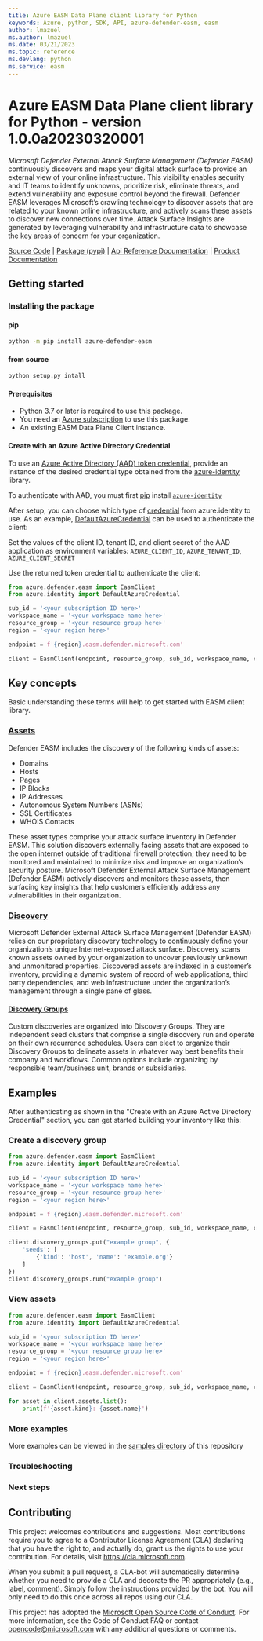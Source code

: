 ```yaml
---
title: Azure EASM Data Plane client library for Python
keywords: Azure, python, SDK, API, azure-defender-easm, easm
author: lmazuel
ms.author: lmazuel
ms.date: 03/21/2023
ms.topic: reference
ms.devlang: python
ms.service: easm
---
```


# Azure EASM Data Plane client library for Python - version 1.0.0a20230320001 

*Microsoft Defender External Attack Surface Management (Defender EASM)* continuously discovers and maps your digital attack surface to provide an external view of your online infrastructure. This visibility enables security and IT teams to identify unknowns, prioritize risk, eliminate threats, and extend vulnerability and exposure control beyond the firewall. Defender EASM leverages Microsoft’s crawling technology to discover assets that are related to your known online infrastructure, and actively scans these assets to discover new connections over time. Attack Surface Insights are generated by leveraging vulnerability and infrastructure data to showcase the key areas of concern for your organization.

[Source Code][source_code] | [Package (pypi)][pypi] | [Api Reference Documentation][api_reference] | [Product Documentation][product_documentation]

## Getting started
### Installing the package

#### pip
```bash
python -m pip install azure-defender-easm
```

#### from source
```bash
python setup.py intall
```

#### Prerequisites

- Python 3.7 or later is required to use this package.
- You need an [Azure subscription][azure_sub] to use this package.
- An existing EASM Data Plane Client instance.

#### Create with an Azure Active Directory Credential
To use an [Azure Active Directory (AAD) token credential][authenticate_with_token],
provide an instance of the desired credential type obtained from the
[azure-identity][azure_identity_credentials] library.

To authenticate with AAD, you must first [pip][pip] install [`azure-identity`][azure_identity_pip]

After setup, you can choose which type of [credential][azure_identity_credentials] from azure.identity to use.
As an example, [DefaultAzureCredential][default_azure_credential] can be used to authenticate the client:

Set the values of the client ID, tenant ID, and client secret of the AAD application as environment variables:
`AZURE_CLIENT_ID`, `AZURE_TENANT_ID`, `AZURE_CLIENT_SECRET`

Use the returned token credential to authenticate the client:

```python
from azure.defender.easm import EasmClient
from azure.identity import DefaultAzureCredential

sub_id = '<your subscription ID here>'
workspace_name = '<your workspace name here>'
resource_group = '<your resource group here>'
region = '<your region here>'

endpoint = f'{region}.easm.defender.microsoft.com'

client = EasmClient(endpoint, resource_group, sub_id, workspace_name, credential=DefaultAzureCredential())
```

## Key concepts
Basic understanding these terms will help to get started with EASM client library.

### [Assets][assets_documentation]
Defender EASM includes the discovery of the following kinds of assets:
-   Domains
-   Hosts
-   Pages
-   IP Blocks
-   IP Addresses
-   Autonomous System Numbers (ASNs)
-   SSL Certificates
-   WHOIS Contacts

These asset types comprise your attack surface inventory in Defender EASM. This solution discovers externally facing assets that are exposed to the open internet outside of traditional firewall protection; they need to be monitored and maintained to minimize risk and improve an organization’s security posture. Microsoft Defender External Attack Surface Management (Defender EASM) actively discovers and monitors these assets, then surfacing key insights that help customers efficiently address any vulnerabilities in their organization.

### [Discovery][discovery_documentation]
Microsoft Defender External Attack Surface Management (Defender EASM) relies on our proprietary discovery technology to continuously define your organization’s unique Internet-exposed attack surface. Discovery scans known assets owned by your organization to uncover previously unknown and unmonitored properties. Discovered assets are indexed in a customer’s inventory, providing a dynamic system of record of web applications, third party dependencies, and web infrastructure under the organization’s management through a single pane of glass.

#### [Discovery Groups][discovery_groups_documentation]
Custom discoveries are organized into Discovery Groups. They are independent seed clusters that comprise a single discovery run and operate on their own recurrence schedules. Users can elect to organize their Discovery Groups to delineate assets in whatever way best benefits their company and workflows. Common options include organizing by responsible team/business unit, brands or subsidiaries.

## Examples
After authenticating as shown in the "Create with an Azure Active Directory Credential" section, you can get started building your inventory like this:

### Create a discovery group
```python
from azure.defender.easm import EasmClient
from azure.identity import DefaultAzureCredential

sub_id = '<your subscription ID here>'
workspace_name = '<your workspace name here>'
resource_group = '<your resource group here>'
region = '<your region here>'

endpoint = f'{region}.easm.defender.microsoft.com'

client = EasmClient(endpoint, resource_group, sub_id, workspace_name, credential=DefaultAzureCredential())

client.discovery_groups.put("example group", {
	'seeds': [
	    {'kind': 'host', 'name': 'example.org'}
	]
})
client.discovery_groups.run("example group")
```

### View assets
```python
from azure.defender.easm import EasmClient
from azure.identity import DefaultAzureCredential

sub_id = '<your subscription ID here>'
workspace_name = '<your workspace name here>'
resource_group = '<your resource group here>'
region = '<your region here>'

endpoint = f'{region}.easm.defender.microsoft.com'

client = EasmClient(endpoint, resource_group, sub_id, workspace_name, credential=DefaultAzureCredential())

for asset in client.assets.list():
	print(f'{asset.kind}: {asset.name}')
```
### More examples
More examples can be viewed in the [samples directory][samples] of this repository

### Troubleshooting

### Next steps

## Contributing
This project welcomes contributions and suggestions. Most contributions require
you to agree to a Contributor License Agreement (CLA) declaring that you have
the right to, and actually do, grant us the rights to use your contribution.
For details, visit https://cla.microsoft.com.

When you submit a pull request, a CLA-bot will automatically determine whether
you need to provide a CLA and decorate the PR appropriately (e.g., label,
comment). Simply follow the instructions provided by the bot. You will only
need to do this once across all repos using our CLA.

This project has adopted the
[Microsoft Open Source Code of Conduct][code_of_conduct]. For more information,
see the Code of Conduct FAQ or contact opencode@microsoft.com with any
additional questions or comments.

<!-- LINKS -->
[code_of_conduct]: https://opensource.microsoft.com/codeofconduct/
[authenticate_with_token]: /azure/cognitive-services/authentication?tabs=powershell#authenticate-with-an-authentication-token
[azure_identity_credentials]: https://github.com/Azure/azure-sdk-for-python/tree/main/sdk/identity/azure-identity#credentials
[azure_identity_pip]: https://pypi.org/project/azure-identity/
[default_azure_credential]: https://github.com/Azure/azure-sdk-for-python/tree/main/sdk/identity/azure-identity#defaultazurecredential
[pip]: https://pypi.org/project/pip/
[azure_sub]: https://azure.microsoft.com/free/
[samples]: https://github.com/nathanfalke/azure-sdk-for-python/tree/main/sdk/easm/azure-defender-easm/samples
[assets_documentation]: https://learn.microsoft.com/azure/external-attack-surface-management/understanding-inventory-assets
[discovery_documentation]: https://learn.microsoft.com/azure/external-attack-surface-management/what-is-discovery
[discovery_groups_documentation]: https://learn.microsoft.com/azure/external-attack-surface-management/using-and-managing-discovery#discovery-groups
[source_code]: https://github.com/Azure/azure-sdk-for-python/tree/main/sdk/easm/azure-defender-easm/
[pypi]: https://pypi.org/project/azure-defender-easm/
[api_reference]: https://review.learn.microsoft.com/rest/api/defenderforeasm/?branch=easm
[product_documentation]:  https://learn.microsoft.com/azure/external-attack-surface-management/

